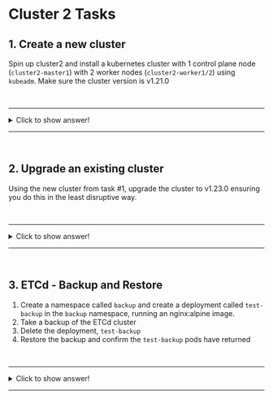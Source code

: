 # Cluster 2 Tasks

## 1. Create a new cluster
Spin up cluster2 and install a kubernetes cluster with 1 control plane node (`cluster2-master1`) with 2 worker nodes (`cluster2-worker1/2`) using `kubeadm`. Make sure the cluster version is v1.21.0

<br><hr>
<details>
  <summary>Click to show answer!</summary>
  <br><hr>
    <pre>
        <code>
        apt-get install -y docker.io kubeadm=1.21.0-00 kubelet=1.21.00-00 kubectl=1.21.0-00
        apt-mark hold kubelet kubeadm kubectl
        mkdir -p /etc/systemd/system/docker.service.d
        systemctl daemon-reload && systemctl restart docker
        systemctl enable docker
        systemctl enable kubelet && systemctl start kubelet
        kubeadm init –kubernetes-version=1.21.0 –apiserver-advertise-address=192.168.57.101 –pod-network-cidr=10.244.0.0/16
        kubeadm token create –print-join-command (it’s also in the output of the previous command)
        kubectl apply -f "https://cloud.weave.works/k8s/net?k8s-version=$(kubectl version | base64 | tr -d '\n')"
        </code>
    </pre>
</details>
<hr><br>

## 2. Upgrade an existing cluster
Using the new cluster from task #1, upgrade the cluster to v1.23.0 ensuring you do this in the least disruptive way. 

<br><hr>
<details>
  <summary>Click to show answer!</summary>
  <br><hr>
    The process to do this is roughly:<br>
    - Control plane: corden, upgrade kubeadm version plan/apply, upgrade kubelet/kubectl, uncordon<br>
    - Worker node: corden, upgrade kubeadm/kubelet, uncordon (repeat for node 2)<br>
    <b>Crucially</b>, make sure you drain the nodes where possible (corden/uncorden).<br><br>
    Make sure you read the output from the kubeadm plan. You will need to upgrade to v1.22.x before upgrading to v1.23.0!! (Use v1.22.1 - I think there was a problem with v1.22.0 IIRC).
    <pre>
        <code>
        # Control Plane Node:<br>
        k drain cluster2-master1 –ignore-daemonsets
        k cordon cluster2-master1 (should already be cordoned by the previous command)
        apt-get update && apt-get install -y –allow-change-held-packages kubeadm=1.23.0-00
        kubeadm upgrade plan v1.23.0
        kubeadm upgrade apply v1.23.0
        apt-get install -y kubelet=1.23.0-00 kubectl=1.23.0-00
        systemctl daemon-reload
        systemctl restart kubelet
        k uncorden master1
        <br>
        # Worker nodes:<br>
        k drain cluster2-worker1 –ignore-daemonsets
        k cordon cluster2-worker1
        apt-get install -y kubeadm=1.23.0-00
        kubeadm upgrade node
        apt-get install -y –allow-change-held-packages kubelet=1.23.0-00
        systemctl daemon-reload && systemctl restart kubelet
        k uncordon cluster2-worker1
        </code>
    </pre>
</details>
<hr><br>

## 3. ETCd - Backup and Restore
1. Create a namespace called `backup` and create a deployment called `test-backup` in the `backup` namespace, running an nginx:alpine image.
1. Take a backup of the ETCd cluster
1. Delete the deployment, `test-backup`
1. Restore the backup and confirm the `test-backup` pods have returned

<br><hr>
<details>
  <summary>Click to show answer!</summary>
  <br><hr>
    You'll need the certs to access the etcd cluster. As the pod is a static pod, you can find the location of these on the host, by looking at the ETCd manifest (/etc/kubernetes/manifests). Use this manifest to choose a suitable location to save the backup (eg a mounted volume on the host)<br><br>
    The command for backing up the database is:<br>
    <pre>
        <code>
        etcdctl –cacert=... –cert=... –key=... snapshot save /var/lib/etcd/my-backup.db
        </code>
    </pre>
    <br>
    And to restore:<br>
    <pre>
        <code>
        etcdctl –cacert=... –cert=... –key=... –data-dir=/var/lib/etcd/restored-db snapshot restore /var/lib/etc/my-backup.db
        </code>
    </pre>    
    <br>
    Then update the ETCd manifest to point the data-dir to the new data dir the above command has created. <br><br>
    <b>Note:</b> You can run etcdctl commands from the ETCd pod running on the control plane node. Just prefix the above commands with the appropriate <i>kubectl exec...</i> command.
</details>
<hr><br>
